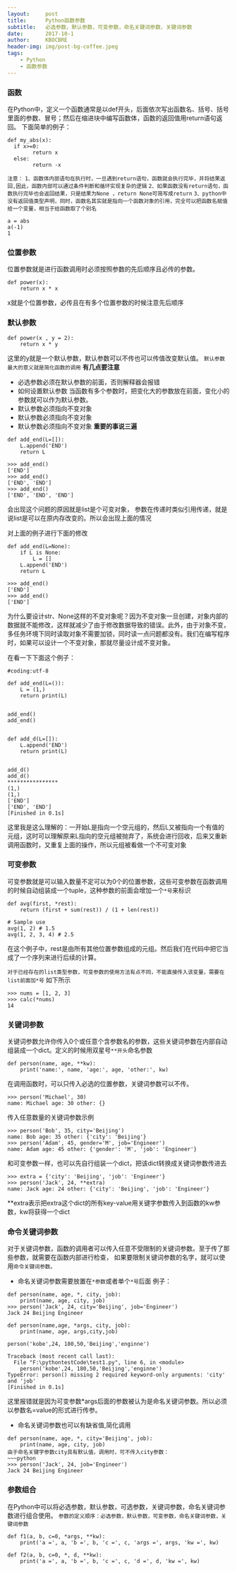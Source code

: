 ```yaml
---
layout:     post
title:      Python函数参数
subtitle:   必选参数，默认参数，可变参数，命名关键词参数，关键词参数
date:       2017-10-1
author:     KBOCBRE
header-img: img/post-bg-coffee.jpeg
tags:
    - Python
    - 函数参数
---
```


### 函数
在Python中，定义一个函数通常是以def开头，后面依次写出函数名、括号、括号里面的参数、冒号；然后在缩进块中编写函数体，函数的返回值用return语句返回。
下面简单的例子：
```
def my_abs(x):
  if x>=0:
        return x
  else:
        return -x
```
`注意：`
`1、函数体内部语句在执行时，一旦遇到return语句，函数就会执行完毕，并将结果返回,因此，函数内部可以通过条件判断和循环实现复杂的逻辑`
`2、如果函数没有return语句，函数执行完毕也会返回结果，只是结果为None ，return None可简写成return`
`3、python中没有返回值类型声明，同时，函数名其实就是指向一个函数对象的引用，完全可以把函数名赋值给一个变量，相当于给函数取了个别名`
```
a = abs
a(-1)
1
```
### 位置参数
位置参数就是进行函数调用时必须按照参数的先后顺序且必传的参数。
```
def power(x):
    return x * x
```
x就是个位置参数，必传且在有多个位置参数的时候注意先后顺序

### 默认参数
```
def power(x , y = 2):
    return x * y
```
这里的y就是一个默认参数，默认参数可以不传也可以传值改变默认值。
`默认参数最大的意义就是简化函数的调用`
**有几点要注意**
* 必选参数必须在默认参数的前面，否则解释器会报错
* 如何设置默认参数
当函数有多个参数时，把变化大的参数放在前面，变化小的参数就可以作为默认参数。
* 默认参数必须指向不变对象
* 默认参数必须指向不变对象
* 默认参数必须指向不变对象
**重要的事说三遍**


```
def add_end(L=[]):
    L.append('END')
    return L

>>> add_end()
['END']
>>> add_end()
['END', 'END']
>>> add_end()
['END', 'END', 'END']
```
会出现这个问题的原因就是list是个可变对象，
参数在传递时类似引用传递，就是说list是可以在原内存改变的。所以会出现上面的情况

对上面的例子进行下面的修改
```
def add_end(L=None):
    if L is None:
        L = []
    L.append('END')
    return L

>>> add_end()
['END']
>>> add_end()
['END']
```
为什么要设计str、None这样的不变对象呢？因为不变对象一旦创建，对象内部的数据就不能修改，这样就减少了由于修改数据导致的错误。此外，由于对象不变，多任务环境下同时读取对象不需要加锁，同时读一点问题都没有。我们在编写程序时，如果可以设计一个不变对象，那就尽量设计成不变对象。

在看一下下面这个例子：
```
#coding:utf-8

def add_end(L=()):
	L = (1,)
	return print(L)


add_end()
add_end()


def add_d(L=[]):
    L.append('END')
    return print(L)


add_d()
add_d()
****************
(1,)
(1,)
['END']
['END', 'END']
[Finished in 0.1s]
```
这里我是这么理解的：一开始L是指向一个空元组的，然后L又被指向一个有值的元组，这时可以理解原来L指向的空元组被抛弃了，系统会进行回收，后来又重新调用函数时，又重复上面的操作，所以元组被看做一个不可变对象

### 可变参数
可变参数就是可以输入数量不定可以为0个的位置参数，这些可变参数在函数调用的时候自动组装成一个tuple，这种参数的前面会增加一个`*号`来标识
```
def avg(first, *rest):
    return (first + sum(rest)) / (1 + len(rest))

# Sample use
avg(1, 2) # 1.5
avg(1, 2, 3, 4) # 2.5
```
在这个例子中，rest是由所有其他位置参数组成的元组。然后我们在代码中把它当成了一个序列来进行后续的计算。

`对于已经存在的list类型参数，可变参数的使用方法有点不同，不能直接传入该变量，需要在list前面加*号`
如下所示

```
>>> nums = [1, 2, 3]
>>> calc(*nums)
14
```
### 关键词参数
关键词参数允许你传入0个或任意个含参数名的参数，这些关键词参数在内部自动组装成一个dict。定义的时候用双星号`**开头`命名参数
```
def person(name, age, **kw):
    print('name:', name, 'age:', age, 'other:', kw)
```
在调用函数时，可以只传入必选的位置参数，关键词参数可以不传。
```
>>> person('Michael', 30)
name: Michael age: 30 other: {}
```
传入任意数量的关键词参数示例
```
>>> person('Bob', 35, city='Beijing')
name: Bob age: 35 other: {'city': 'Beijing'}
>>> person('Adam', 45, gender='M', job='Engineer')
name: Adam age: 45 other: {'gender': 'M', 'job': 'Engineer'}
```
和可变参数一样，也可以先自行组装一个dict，把该dict转换成关键词参数传进去
```
>>> extra = {'city': 'Beijing', 'job': 'Engineer'}
>>> person('Jack', 24, **extra)
name: Jack age: 24 other: {'city': 'Beijing', 'job': 'Engineer'}
```
**extra表示把extra这个dict的所有key-value用关键字参数传入到函数的kw参数，kw将获得一个dict
### 命令关键词参数
对于关键词参数，函数的调用者可以传入任意不受限制的关键词参数。至于传了那些参数，就需要在函数内部进行检查，
如果要限制关键词参数的名字，就可以使用`命令关键词参数。`
* 命名关键词参数需要放置在`*参数`或者单个`*号`后面
例子：
```
def person(name, age, *, city, job):
    print(name, age, city, job)
>>> person('Jack', 24, city='Beijing', job='Engineer')
Jack 24 Beijing Engineer
```
```
def person(name,age, *args, city, job):
	print(name, age, args,city,job)

person('kobe',24, 180,50,'Beijing','enginne')

Traceback (most recent call last):
  File "F:\pythontestCode\test1.py", line 6, in <module>
    person('kobe',24, 180,50,'Beijing','enginne')
TypeError: person() missing 2 required keyword-only arguments: 'city' and 'job'
[Finished in 0.1s]
```
这里报错就是因为可变参数*args后面的参数被认为是命名关键词参数。所以必须以参数名=value的形式进行传参。
* 命名关键词参数也可以有缺省值,简化调用
```
def person(name, age, *, city='Beijing', job):
    print(name, age, city, job)
由于命名关键字参数city具有默认值，调用时，可不传入city参数：
~~~python
>>> person('Jack', 24, job='Engineer')
Jack 24 Beijing Engineer
```
### 参数组合
在Python中可以将必选参数，默认参数，可选参数，关键词参数，命名关键词参数进行组合使用。
`参数的定义顺序：必选参数，默认参数，可变参数，命名关键词参数，关键词参数`
```
def f1(a, b, c=0, *args, **kw):
    print('a =', a, 'b =', b, 'c =', c, 'args =', args, 'kw =', kw)

def f2(a, b, c=0, *, d, **kw):
    print('a =', a, 'b =', b, 'c =', c, 'd =', d, 'kw =', kw)
```
